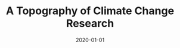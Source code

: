 ---
title: "A Topography of Climate Change Research"
collection: publications
permalink: /publications/20
date: 2020-01-01
venue: "Nature Climate Change"
citation: "<b>Callaghan, Max W.</b>, Minx, Jan C., Forster, Piers M.. (2020). &quot;A Topography of Climate Change Research.&quot; <i>Nature Climate Change</i>. 10(2)."
doi: "10.1038/s41558-019-0684-5"
---